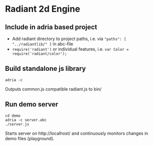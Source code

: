 Radiant 2d Engine
=================

Include in adria based project
------------------------------

- Add radiant directory to project paths, i.e. via `"paths": [ "../radiantlib/" ]` in abc-file
- `require('radiant')` or individual features, i.e. `var Color = require('radiant/color');`

Build standalone js library
---------------------------

`adria -c`

Outputs common.js compatible radiant.js to bin/

Run demo server
---------------

`cd demo`  
`adria -c server.abc`  
`./server.js`

Starts server on http://localhost/ and continuously monitors changes in demo files (playground).
